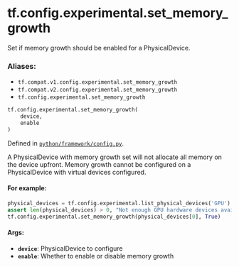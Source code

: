 <div itemscope itemtype="http://developers.google.com/ReferenceObject">
<meta itemprop="name" content="tf.config.experimental.set_memory_growth" />
<meta itemprop="path" content="Stable" />
</div>

# tf.config.experimental.set_memory_growth

Set if memory growth should be enabled for a PhysicalDevice.

### Aliases:

* `tf.compat.v1.config.experimental.set_memory_growth`
* `tf.compat.v2.config.experimental.set_memory_growth`
* `tf.config.experimental.set_memory_growth`

``` python
tf.config.experimental.set_memory_growth(
    device,
    enable
)
```



Defined in [`python/framework/config.py`](/code/stable/tensorflow/python/framework/config.py).

<!-- Placeholder for "Used in" -->

A PhysicalDevice with memory growth set will not allocate all memory on the
device upfront. Memory growth cannot be configured on a PhysicalDevice with
virtual devices configured.

#### For example:



```python
physical_devices = tf.config.experimental.list_physical_devices('GPU')
assert len(physical_devices) > 0, "Not enough GPU hardware devices available"
tf.config.experimental.set_memory_growth(physical_devices[0], True)
```

#### Args:


* <b>`device`</b>: PhysicalDevice to configure
* <b>`enable`</b>: Whether to enable or disable memory growth